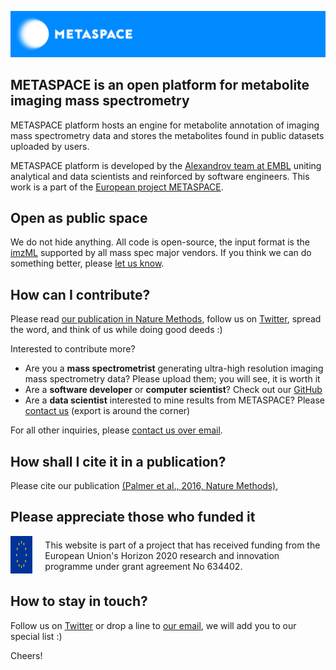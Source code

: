 ![METASPACE here and now](./assets/METASPACE_banner_blue_bg.jpg)

## METASPACE is an open platform for metabolite imaging mass spectrometry

METASPACE platform hosts an engine for metabolite annotation of imaging mass spectrometry data
and stores the metabolites found in public datasets uploaded by users.

METASPACE platform is developed by the
[Alexandrov team at EMBL](http://www.embl.de/research/units/scb/alexandrov/) uniting analytical
and data scientists and reinforced by software engineers. This work is a part of the
[European project METASPACE](http://metaspace2020.eu).

## Open as public space

We do not hide anything. All code is open-source, the input format is the [imzML](http://imzml.org/)
supported by all mass spec major vendors. If you think we can do something better,
please [let us know](mailto:contact@metaspace2020.eu).

## How can I contribute?

Please read [our publication in Nature Methods](http://www.nature.com/nmeth/journal/v14/n1/full/nmeth.4072.html),
follow us on [Twitter](http://twitter.com/metaspace2020), spread the word, and think of us while doing good deeds :)

Interested to contribute more?
- Are you a **mass spectrometrist** generating ultra-high resolution imaging mass spectrometry data? Please upload them; you will see, it is worth it
- Are a **software developer** or **computer scientist**? Check out our [GitHub](https://github.com/METASPACE2020)
- Are a **data scientist** interested to mine results from METASPACE? Please [contact us](mailto:contact@metaspace2020.eu) (export is around the corner)

For all other inquiries, please [contact us over email](mailto:contact@metaspace2020.eu).

## How shall I cite it in a publication?

Please cite our publication [(Palmer et al., 2016, Nature Methods)](http://www.nature.com/nmeth/journal/v14/n1/full/nmeth.4072.html),

## Please appreciate those who funded it

<div style="display:flex;">
  <div style="padding-right: 20px;">
    <img src="./assets/eu_flag.jpg" alt="EU" style="height:60px;"></img>
  </div>
  <div style="display:flex; flex-direction:column; justify-content: center;">
    This website is part of a project that has received funding from the European Union's Horizon 2020 research and innovation programme under grant agreement No 634402.
  </div>
</div>

## How to stay in touch?

Follow us on [Twitter](http://twitter.com/metaspace2020) or drop a line to [our email](mailto:contact@metaspace2020.eu), we will add you to our special list :)

Cheers!
